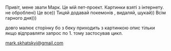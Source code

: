 Привіт, мене звати Марк. Це мій пет-проект. Картинки взяті з інтернету. не
оброблені) Це все)) Тицяй додавай покемонів , видаляй, шукай)) Всім гарного
дня)))

довго малює сторінку бо з беку приходить з картинкою опис тільки якщо
відправляти запрос по 1. тому застосував цикл.

mark.skhatskyi@gmail.com
